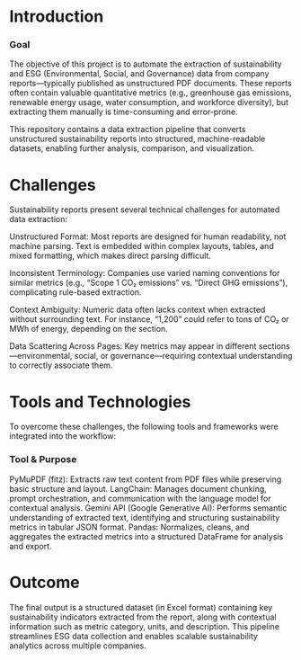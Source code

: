 # Introduction
### Goal

The objective of this project is to automate the extraction of sustainability and ESG (Environmental, Social, and Governance) data from company reports—typically published as unstructured PDF documents. These reports often contain valuable quantitative metrics (e.g., greenhouse gas emissions, renewable energy usage, water consumption, and workforce diversity), but extracting them manually is time-consuming and error-prone.

This repository contains a data extraction pipeline that converts unstructured sustainability reports into structured, machine-readable datasets, enabling further analysis, comparison, and visualization.

# Challenges

Sustainability reports present several technical challenges for automated data extraction:

Unstructured Format:
Most reports are designed for human readability, not machine parsing. Text is embedded within complex layouts, tables, and mixed formatting, which makes direct parsing difficult.

Inconsistent Terminology:
Companies use varied naming conventions for similar metrics (e.g., “Scope 1 CO₂ emissions” vs. “Direct GHG emissions”), complicating rule-based extraction.

Context Ambiguity:
Numeric data often lacks context when extracted without surrounding text. For instance, “1,200” could refer to tons of CO₂ or MWh of energy, depending on the section.

Data Scattering Across Pages:
Key metrics may appear in different sections—environmental, social, or governance—requiring contextual understanding to correctly associate them.

# Tools and Technologies

To overcome these challenges, the following tools and frameworks were integrated into the workflow:

### Tool & Purpose
PyMuPDF (fitz):	Extracts raw text content from PDF files while preserving basic structure and layout.
LangChain:	Manages document chunking, prompt orchestration, and communication with the language model for contextual analysis.
Gemini API (Google Generative AI):	Performs semantic understanding of extracted text, identifying and structuring sustainability metrics in tabular JSON format.
Pandas:	Normalizes, cleans, and aggregates the extracted metrics into a structured DataFrame for analysis and export.
# Outcome

The final output is a structured dataset (in Excel format) containing key sustainability indicators extracted from the report, along with contextual information such as metric category, units, and description. This pipeline streamlines ESG data collection and enables scalable sustainability analytics across multiple companies.

